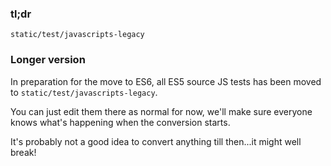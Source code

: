### tl;dr

`static/test/javascripts-legacy`

### Longer version

In preparation for the move to ES6, all ES5 source JS tests has been moved to `static/test/javascripts-legacy`.

You can just edit them there as normal for now, we'll make sure everyone knows what's happening when the conversion starts.

It's probably not a good idea to convert anything till then...it might well break!
